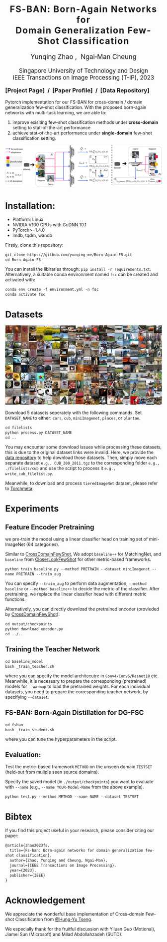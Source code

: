 <h1 align='center' style="text-align:center; font-weight:bold; font-size:2.0em;letter-spacing:2.0px;">
                FS-BAN: Born-Again Networks for <br> Domain Generalization Few-Shot Classification</h1>
<p align='center' style="text-align:center;font-size:1.5em;">
    <a href="https://scholar.google.com/citations?user=kQA0x9UAAAAJ&hl=en" target="_blank" style="text-decoration: none;">Yunqing Zhao</a>&nbsp;,&nbsp;
    <a href="https://sites.google.com/site/mancheung0407/" target="_blank" style="text-decoration: none;">Ngai&#8209;Man Cheung</a></br>
</p>

<p align='center' style="text-align:center;font-size:1.32em;">
Singapore University of Technology and Design</br>
IEEE Transactions on Image Processing (T-IP), 2023</br>
</p>

<p align='center';>
<b>
<!-- <em>The Thirty-Sixth Annual Conference on Neural Information Processing Systems (NeurIPS 2022);</em> -->
</b>
</p>

<p align='left' style="text-align:left;font-size:1.32em;">
<b>
    [<a href="https://yunqing-me.github.io/Born-Again-FS/" target="_blank" style="text-decoration: none;">Project Page</a>]&nbsp; /&nbsp;
    [<a href="https://ieeexplore.ieee.org/document/10102807" target="_blank" style="text-decoration: none;">Paper Profile</a>]&nbsp; /&nbsp;
    [<a href="https://drive.google.com/drive/folders/1PIlO7NK8NpwLYUwT76ms_FVca1r0GKkZ?usp=sharing" target="_blank" style="text-decoration: none;">Data Repository</a>]
</b>
</p>


<!-- ---------------------------------------------------------------------- -->

Pytorch implementation for our FS-BAN for cross-domain / domain generalization few-shot classification. With the proposed born-again networks with multi-task learning, we are able to:

1. improve exisiting few-shot classification methods under **cross-domain** setting to stat-of-the-art performance
2. achieve stat-of-the-art performance under **single-domain** few-shot classification setting.

![](./assets/2c.jpg)

# Installation:


- Platform: Linux
- NVIDIA V100 GPUs with CuDNN 10.1
- PyTorch>=1.4.0
- lmdb, tqdm, wandb

Firstly, clone this repository:
```
git clone https://github.com/yunqing-me/Born-Again-FS.git
cd Born-Again-FS
```

You can install the libiraries through:  `pip install -r requirements.txt`. Alternatively, a suitable conda environment named `fsc` can be created and activated with:

```
conda env create -f environment.yml -n fsc
conda activate fsc
```


# Datasets
![](./assets/miniimagenet.jpg)


Download 5 datasets seperately with the following commands.
Set `DATASET_NAME` to either: `cars`, `cub`, `miniImagenet`, `places`, or `plantae`.

```
cd filelists
python process.py DATASET_NAME
cd ..
```

You may encounter some download issues while processing these datasets, this is due to the original dataset links were invalid. Here, we provide the [data repository](https://drive.google.com/drive/folders/1PIlO7NK8NpwLYUwT76ms_FVca1r0GKkZ?usp=sharing) to help download those datasets. Then, simply move each separate dataset `e.g., CUB_200_2011.tgz` to the corresponding folder `e.g., ./filelists/cub` and use the script to process it `e.g., write_cub_filelist.py`. 

Meanwhile, to download and process `tieredImageNet` dataset, please refer to [Torchmeta](https://github.com/tristandeleu/pytorch-meta).


# Experiments
## Feature Encoder Pretraining
we pre-train the model using a linear classifier head on training set of mini-ImageNet (64 categories).

Similar to [CrossDomainFewShot](https://github.com/hytseng0509/CrossDomainFewShot), We adopt `baseline++` for MatchingNet, and `baseline` from [CloserLookFewShot](https://github.com/wyharveychen/CloserLookFewShot) for other metric-based frameworks.

```
python train_baseline.py --method PRETRAIN --dataset miniImagenet --name PRETRAIN --train_aug
```
You can specify `--train_aug` to perform data augmentation, `--method baseline` or `--method baseline++` to decide the metric of the classifier. After pretraining, we replace the linear classifier head with different metric functions.

Alternatively, you can directly download the pretrained encoder (provieded by [CrossDomainFewShot](https://github.com/hytseng0509/CrossDomainFewShot)):
```
cd output/checkpoints
python download_encoder.py
cd ../..
```

## Training the Teacher Network 
```
cd baseline_model
bash _train_teacher.sh
```
where you can specify the model architecutre in `Conv4/Conv6/Resnet10` etc. Meanwhile, it is necessary to prepare the corresponding (pretrained) models for `--warmup` to load the pretrained weights. For each individual datasets, you need to prepare the corresponding teacher network, by specifying `--dataset`.

## FS-BAN: Born-Again Distillation for DG-FSC
```
cd fsban
bash _train_student.sh
```
where you can tune the hyperparameters in the script.

## Evaluation:
Test the metric-based framework `METHOD` on the unseen domain `TESTSET` (held-out from muliple seen source domains).

Specify the saved model (in `./output/checkpoints`) you want to evaluate with `--name` (e.g., `--name YOUR-Model-Name` from the above example).

```
python test.py --method METHOD --name NAME --dataset TESTSET
```

# Bibtex
If you find this project useful in your research, please consider citing our paper:

```
@article{zhao2023fs,
  title={Fs-ban: Born-again networks for domain generalization few-shot classification},
  author={Zhao, Yunqing and Cheung, Ngai-Man},
  journal={IEEE Transactions on Image Processing},
  year={2023},
  publisher={IEEE}
}
```

# Acknowledgement

We appreciate the wonderful base implementation of Cross-domain Few-shot Classification from [@Hung-Yu Tseng](https://github.com/hytseng0509/CrossDomainFewShot).

We especially thank for the fruitful discussion with Yiluan Guo (Motional), Jiamei Sun (Microsoft) and Milad Abdollahzadeh (SUTD).



